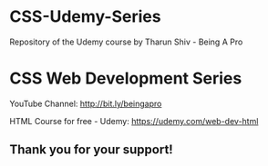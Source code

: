 # CSS-Udemy-Series
Repository of the Udemy course by Tharun Shiv - Being A Pro

# CSS Web Development Series
YouTube Channel:
    http://bit.ly/beingapro

HTML Course for free - Udemy:
    https://udemy.com/web-dev-html

## Thank you for your support!
